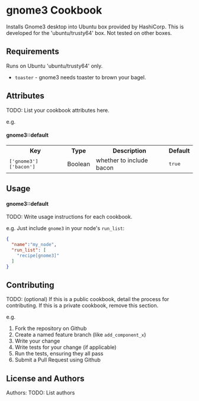 gnome3 Cookbook
===============
Installs Gnome3 desktop into Ubuntu box provided by HashiCorp. This is developed for the 'ubuntu/trusty64'
box. Not tested on other boxes. 

Requirements
------------
Runs on Ubuntu 'ubuntu/trusty64' only.

- `toaster` - gnome3 needs toaster to brown your bagel.

Attributes
----------
TODO: List your cookbook attributes here.

e.g.
#### gnome3::default
<table>
  <tr>
    <th>Key</th>
    <th>Type</th>
    <th>Description</th>
    <th>Default</th>
  </tr>
  <tr>
    <td><tt>['gnome3']['bacon']</tt></td>
    <td>Boolean</td>
    <td>whether to include bacon</td>
    <td><tt>true</tt></td>
  </tr>
</table>

Usage
-----
#### gnome3::default
TODO: Write usage instructions for each cookbook.

e.g.
Just include `gnome3` in your node's `run_list`:

```json
{
  "name":"my_node",
  "run_list": [
    "recipe[gnome3]"
  ]
}
```

Contributing
------------
TODO: (optional) If this is a public cookbook, detail the process for contributing. If this is a private cookbook, remove this section.

e.g.
1. Fork the repository on Github
2. Create a named feature branch (like `add_component_x`)
3. Write your change
4. Write tests for your change (if applicable)
5. Run the tests, ensuring they all pass
6. Submit a Pull Request using Github

License and Authors
-------------------
Authors: TODO: List authors
